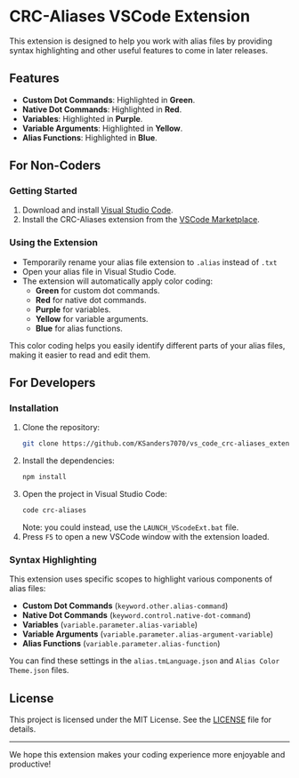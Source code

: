 # CRC-Aliases VSCode Extension

This extension is designed to help you work with alias files by providing syntax highlighting and other useful features to come in later releases.

## Features

- **Custom Dot Commands**: Highlighted in **Green**.
- **Native Dot Commands**: Highlighted in **Red**.
- **Variables**: Highlighted in **Purple**.
- **Variable Arguments**: Highlighted in **Yellow**.
- **Alias Functions**: Highlighted in **Blue**.

## For Non-Coders

### Getting Started

1. Download and install [Visual Studio Code](https://code.visualstudio.com/).
2. Install the CRC-Aliases extension from the [VSCode Marketplace](https://code.visualstudio.com/docs/editor/extension-marketplace).

### Using the Extension

- Temporarily rename your alias file extension to `.alias` instead of `.txt`
- Open your alias file in Visual Studio Code.
- The extension will automatically apply color coding:
  - **Green** for custom dot commands.
  - **Red** for native dot commands.
  - **Purple** for variables.
  - **Yellow** for variable arguments.
  - **Blue** for alias functions.

This color coding helps you easily identify different parts of your alias files, making it easier to read and edit them.

## For Developers

### Installation

1. Clone the repository:
    ```sh
    git clone https://github.com/KSanders7070/vs_code_crc-aliases_extension.git
    ```
2. Install the dependencies:
    ```sh
    npm install
    ```
3. Open the project in Visual Studio Code:
    ```sh
    code crc-aliases
    ```
    Note: you could instead, use the `LAUNCH_VScodeExt.bat` file.
4. Press `F5` to open a new VSCode window with the extension loaded.

### Syntax Highlighting

This extension uses specific scopes to highlight various components of alias files:

- **Custom Dot Commands** (`keyword.other.alias-command`)
- **Native Dot Commands** (`keyword.control.native-dot-command`)
- **Variables** (`variable.parameter.alias-variable`)
- **Variable Arguments** (`variable.parameter.alias-argument-variable`)
- **Alias Functions** (`variable.parameter.alias-function`)

You can find these settings in the `alias.tmLanguage.json` and `Alias Color Theme.json` files.

## License

This project is licensed under the MIT License. See the [LICENSE](LICENSE) file for details.

---

We hope this extension makes your coding experience more enjoyable and productive!
